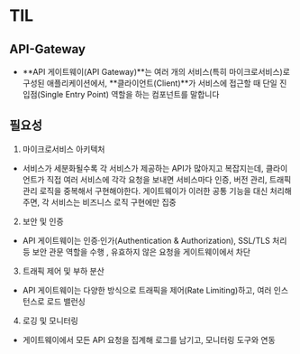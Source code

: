 # TIL

## API-Gateway

- **API 게이트웨이(API Gateway)**는 여러 개의 서비스(특히 마이크로서비스)로 구성된 애플리케이션에서, **클라이언트(Client)**가 서비스에 접근할 때 단일 진입점(Single Entry Point) 역할을 하는 컴포넌트를 말합니다

## 필요성

1. 마이크로서비스 아키텍처

- 서비스가 세분화될수록 각 서비스가 제공하는 API가 많아지고 복잡지는데, 클라이언트가 직접 여러 서비스에 각각 요청을 보내면 서비스마다 인증, 버전 관리, 트래픽 관리 로직을 중복해서 구현해야한다. 게이트웨이가 이러한 공통 기능을 대신 처리해 주면, 각 서비스는 비즈니스 로직 구현에만 집중

2. 보안 및 인증

- API 게이트웨이는 인증·인가(Authentication & Authorization), SSL/TLS 처리 등 보안 관문 역할을 수행 , 유효하지 않은 요청을 게이트웨이에서 차단

3. 트래픽 제어 및 부하 분산

- API 게이트웨이는 다양한 방식으로 트래픽을 제어(Rate Limiting)하고, 여러 인스턴스로 로드 밸런싱

4. 로깅 및 모니터링

- 게이트웨이에서 모든 API 요청을 집계해 로그를 남기고, 모니터링 도구와 연동
